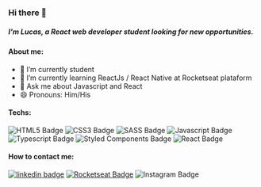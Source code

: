 ### Hi there 👋
##### I'm Lucas, a React web developer student looking for new opportunities.

#### About me:

- 🔭 I’m currently student
- 🌱 I’m currently learning ReactJs / React Native at Rocketseat plataform
- 💬 Ask me about Javascript and React
- 😄 Pronouns: Him/His

#### Techs:
![HTML5 Badge](https://img.shields.io/static/v1?label=HTML5&style=flat&message=%20&color=red&logo=html5)
![CSS3 Badge](https://img.shields.io/static/v1?label=CSS3&message=%20&color=white&logo=css3)
![SASS Badge](https://img.shields.io/static/v1?label=SASS&message=%20&color=fc03f8&logo=sass)
![Javascript Badge](https://img.shields.io/static/v1?label=Javascript&message=%20&color=yellow&logo=javascript)
![Typescript Badge](https://img.shields.io/static/v1?label=Typescript&message=%20&color=blue&logo=typescript)
![Styled Components Badge](https://img.shields.io/static/v1?label=Styled%20Components&message=%20&color=fc03f8&logo=styledcomponents)
![React Badge](https://img.shields.io/static/v1?label=React&message=%20&color=blue&logo=React)

#### How to contact me:
[![linkedin badge](https://img.shields.io/static/v1?label=Linkedin&message=%20&color=blue&logo=Linkedin)](https://www.linkedin.com/in/lcpsd/)
[![Rocketseat Badge](https://img.shields.io/static/v1?label=Rocketseat&message=%20&color=8403fc)](https://app.rocketseat.com.br/me/lucascardosopsd-1566562440)
![Instagram Badge](https://img.shields.io/static/v1?label=Instagram&message=@lucascardosopsd&color=#9a00ff)
